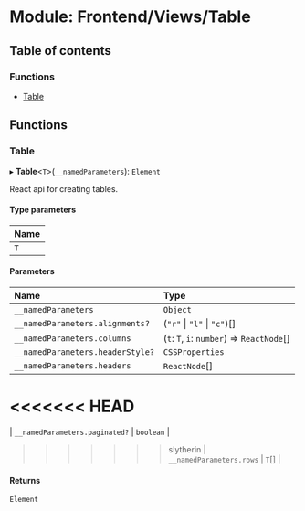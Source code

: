 # Module: Frontend/Views/Table

## Table of contents

### Functions

- [Table](Frontend_Views_Table.md#table)

## Functions

### Table

▸ **Table**<`T`\>(`__namedParameters`): `Element`

React api for creating tables.

#### Type parameters

| Name |
| :--- |
| `T`  |

#### Parameters

| Name                             | Type                                       |
| :------------------------------- | :----------------------------------------- |
| `__namedParameters`              | `Object`                                   |
| `__namedParameters.alignments?`  | (`"r"` \| `"l"` \| `"c"`)[]                |
| `__namedParameters.columns`      | (`t`: `T`, `i`: `number`) => `ReactNode`[] |
| `__namedParameters.headerStyle?` | `CSSProperties`                            |
| `__namedParameters.headers`      | `ReactNode`[]                              |
<<<<<<< HEAD
=======
| `__namedParameters.paginated?`   | `boolean`                                  |
>>>>>>> slytherin
| `__namedParameters.rows`         | `T`[]                                      |

#### Returns

`Element`
